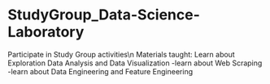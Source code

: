 # StudyGroup_Data-Science-Laboratory
Participate in Study Group activities\n
Materials taught:
Learn about Exploration Data Analysis and Data Visualization
-learn about Web Scraping
-learn about Data Engineering and Feature Engineering
